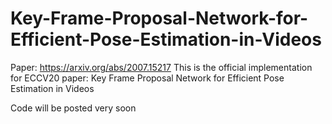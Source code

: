 # Key-Frame-Proposal-Network-for-Efficient-Pose-Estimation-in-Videos
Paper: https://arxiv.org/abs/2007.15217
This is the official implementation for ECCV20 paper: Key Frame Proposal Network for Efficient Pose Estimation in Videos

Code will be posted very soon
